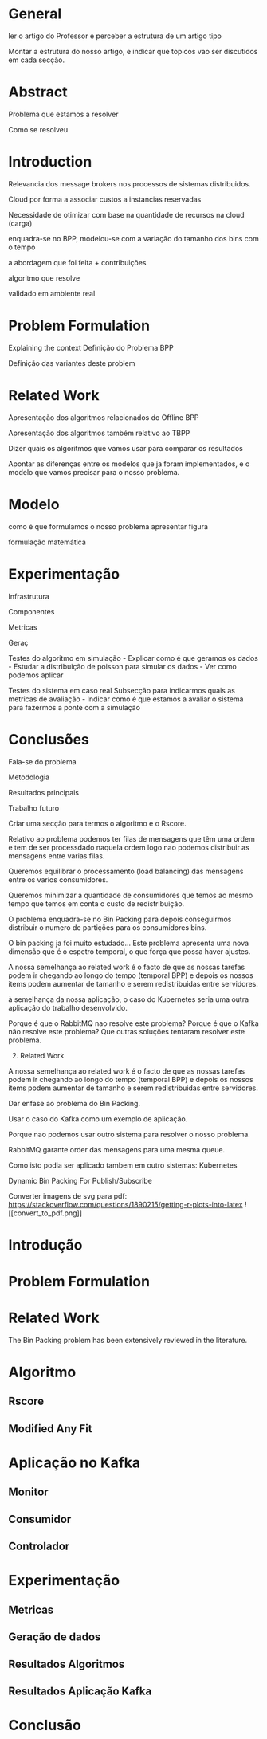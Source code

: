 # General
ler o artigo do Professor e perceber a estrutura de um artigo tipo

Montar a estrutura do nosso artigo, e indicar que topicos vao ser discutidos em cada secção.


# Abstract
Problema que estamos a resolver

Como se resolveu

# Introduction
Relevancia dos message brokers nos processos de sistemas distribuidos.

Cloud por forma a associar custos a instancias reservadas

Necessidade de otimizar com base na quantidade de recursos na cloud (carga)

enquadra-se no BPP, modelou-se com a variação do tamanho dos bins com o tempo

a abordagem que foi feita + contribuições

algoritmo que resolve

validado em ambiente real

# Problem Formulation
Explaining the context 
Definição do Problema BPP

Definição das variantes deste problem

# Related Work
Apresentação dos algoritmos relacionados do Offline BPP

Apresentação dos algoritmos também relativo ao TBPP

Dizer quais os algoritmos que vamos usar para comparar os resultados

Apontar as diferenças entre os modelos que ja foram implementados, e o modelo que vamos precisar para o nosso problema.

# Modelo 
como é que formulamos o nosso problema apresentar 
figura

formulação matemática

# Experimentação
Infrastrutura

Componentes 

Metricas

Geraç

Testes do algoritmo em simulação 
	- Explicar como é que geramos os dados
	- Estudar a distribuição de poisson para simular os dados
		- Ver como podemos aplicar

Testes do sistema em caso real
Subsecção para indicarmos quais as metricas de avaliação
	- Indicar como é que estamos a avaliar o sistema para fazermos a ponte com a simulação

# Conclusões
Fala-se do problema

Metodologia

Resultados principais

Trabalho futuro

Criar uma secção para termos o algoritmo e o Rscore.




Relativo ao problema podemos ter filas de mensagens que têm uma ordem e tem de ser processdado naquela ordem logo nao podemos distribuir as mensagens entre varias filas.

Queremos equilibrar o processamento (load balancing) das mensagens entre os varios consumidores.

Queremos minimizar a quantidade de consumidores que temos ao mesmo tempo que temos em conta o custo de redistribuição.

O problema enquadra-se no Bin Packing para depois conseguirmos distribuir o numero de partições para os consumidores bins.

O bin packing ja foi muito estudado... Este problema apresenta uma nova dimensão que é o espetro temporal, o que força que possa haver ajustes.

A nossa semelhança ao related work é o facto de que as nossas tarefas podem ir chegando ao longo do tempo (temporal BPP) e depois os nossos items podem aumentar de tamanho e serem redistribuidas entre servidores.

à semelhança da nossa aplicação, o caso do Kubernetes seria uma outra aplicação do trabalho desenvolvido.

Porque é que o RabbitMQ nao resolve este problema?
Porque é que o Kafka não resolve este problema? 
Que outras soluções tentaram resolver este problema.

2. Related Work

A nossa semelhança ao related work é o facto de que as nossas tarefas podem ir chegando ao longo do tempo (temporal BPP) e depois os nossos items podem aumentar de tamanho e serem redistribuidas entre servidores.



Dar enfase ao problema do Bin Packing.

Usar o caso do Kafka como um exemplo de aplicação.

Porque nao podemos usar outro sistema para resolver o nosso problema.

RabbitMQ garante order das mensagens para uma mesma queue.

Como isto podia ser aplicado tambem em outro sistemas: Kubernetes

Dynamic Bin Packing For Publish/Subscribe

Converter imagens de svg para pdf: 
https://stackoverflow.com/questions/1890215/getting-r-plots-into-latex
![[convert_to_pdf.png]]

# Introdução

# Problem Formulation

# Related Work
The Bin Packing problem has been extensively reviewed in the literature. 

# Algoritmo
## Rscore
## Modified Any Fit

# Aplicação no Kafka
## Monitor
## Consumidor
## Controlador

# Experimentação
## Metricas
## Geração de dados
## Resultados Algoritmos
## Resultados Aplicação Kafka


# Conclusão
